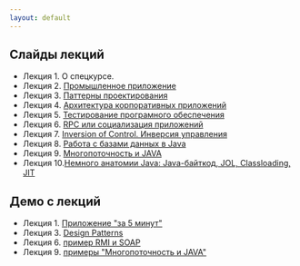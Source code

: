 ```yaml
---
layout: default
---
```


## Слайды лекций
* Лекция 1. О спецкурсе.
* Лекция 2. [Промышленное приложение](lecture/lecture-02.html)
* Лекция 3. [Паттерны проектирования](https://docs.google.com/presentation/d/e/2PACX-1vRxkbWjpAx06Lxf9S_yrgmcKghHcp61KecqsSuiqnomag7cA8Qm4J7MVg661ieRfdZkHusCoS5yImDk/pub?start=false&loop=false&delayms=3000)
* Лекция 4. [Архитектура корпоративных приложений](lecture/lecture-04.html)
* Лекция 5. [Тестирование програмного обеспечения](lecture/lecture-05.html)
* Лекция 6. [RPC или социализация приложений](lecture/lecture-06.html)
* Лекция 7. [Inversion of Control. Инверсия управления](lecture/lecture-07.html)
* Лекция 8. [Работа с базами данных в Java](lecture/lecture-08.html)
* Лекция 9. [Многопоточность и JAVA](lecture/lecture-09.html)
* Лекция 10.[Немного анатомии Java: Java-байткод, JOL, Classloading, JIT](https://docs.google.com/presentation/d/e/2PACX-1vRAUxqPlgVjRQqVf72yvy1vY7qm1AApgG8x_SqigVYfJzFN-UAfMHHs7YDu35XRfMvairB47eBEpnyH/pub?start=false&loop=false&delayms=3000)

## Демо с лекций
* Лекция 1. [Приложение "за 5 минут"](https://github.com/naumen/EnterpriseJavaCourse-2017/tree/master/demo/lecture-01)
* Лекция 3. [Design Patterns](https://github.com/naumen/EnterpriseJavaCourse-2017/tree/master/demo/lecture-03)
* Лекция 6. [пример RMI и SOAP](https://github.com/naumen/EnterpriseJavaCourse-2017/tree/master/demo/lecture-06)
* Лекция 9. [примеры "Многопоточность и JAVA"](https://github.com/naumen/EnterpriseJavaCourse-2017/tree/master/demo/lecture-09)





